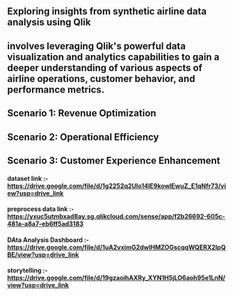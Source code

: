## Exploring insights from synthetic airline data analysis using Qlik
## involves leveraging Qlik's powerful data visualization and analytics capabilities to gain a deeper understanding of various aspects of airline operations, customer behavior, and performance metrics.

## Scenario 1: Revenue Optimization
## Scenario 2: Operational Efficiency
## Scenario 3: Customer Experience Enhancement

#### dataset link :- https://drive.google.com/file/d/1g2252q2UIo14lE9kowlEwuZ_E1qNfr73/view?usp=drive_link

#### preprocess data link :- https://yxuc5utmbxad8ay.sg.qlikcloud.com/sense/app/f2b26692-605c-481a-a8a7-eb6ff5ad3183

#### DAta Analysis Dashboard :- https://drive.google.com/file/d/1uA2vximG2dwlHMZOGscqqWQERX2lpQBE/view?usp=drive_link

#### storytelling :-https://drive.google.com/file/d/19gzaoihAXRy_XYN1H5jLO6aoh95e1LnN/view?usp=drive_link

